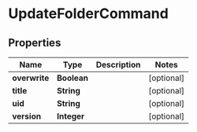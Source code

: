 
# UpdateFolderCommand

## Properties
Name | Type | Description | Notes
------------ | ------------- | ------------- | -------------
**overwrite** | **Boolean** |  |  [optional]
**title** | **String** |  |  [optional]
**uid** | **String** |  |  [optional]
**version** | **Integer** |  |  [optional]



